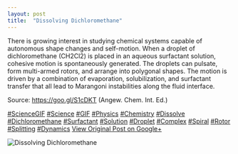 ```yaml
---
layout: post
title:  "Dissolving Dichloromethane"
---
```


There is growing interest in studying chemical systems capable of autonomous shape changes and self-motion. When a droplet of dichloromethane (CH2Cl2) is placed in an aqueous surfactant solution, cohesive motion is spontaneously generated. The droplets can pulsate, form multi-armed rotors, and arrange into polygonal shapes. The motion is driven by a combination of evaporation, solubilization, and surfactant transfer that all lead to Marangoni instabilities along the fluid interface.  
  
Source: <https://goo.gl/S1cDKT> (Angew. Chem. Int. Ed.)  
  
[#ScienceGIF](https://plus.google.com/s/%23ScienceGIF/posts) [#Science](https://plus.google.com/s/%23Science/posts) [#GIF](https://plus.google.com/s/%23GIF/posts) [#Physics](https://plus.google.com/s/%23Physics/posts) [#Chemistry](https://plus.google.com/s/%23Chemistry/posts) [#Dissolve](https://plus.google.com/s/%23Dissolve/posts) [#Dichloromethane](https://plus.google.com/s/%23Dichloromethane/posts) [#Surfactant](https://plus.google.com/s/%23Surfactant/posts) [#Solution](https://plus.google.com/s/%23Solution/posts) [#Droplet](https://plus.google.com/s/%23Droplet/posts) [#Complex](https://plus.google.com/s/%23Complex/posts) [#Spiral](https://plus.google.com/s/%23Spiral/posts) [#Rotor](https://plus.google.com/s/%23Rotor/posts) [#Splitting](https://plus.google.com/s/%23Splitting/posts) [#Dynamics](https://plus.google.com/s/%23Dynamics/posts)
[View Original Post on Google+](https://plus.google.com/+ColinSullender/posts/8vE12Mmwx9f)

![Dissolving Dichloromethane](https://i.imgur.com/HquFllh.gif)
